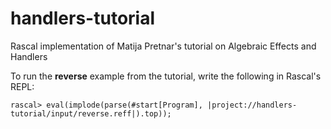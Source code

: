 # handlers-tutorial
Rascal implementation of Matija Pretnar's tutorial on Algebraic Effects and Handlers

To run the **reverse** example from the tutorial, write the following in Rascal's REPL:

`rascal> eval(implode(parse(#start[Program], |project://handlers-tutorial/input/reverse.reff|).top));`

